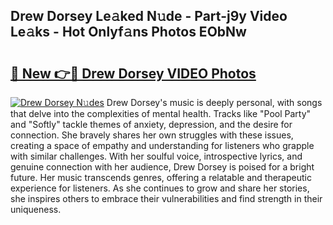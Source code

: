 ## Drew Dorsey Le𝚊ked N𝚞de - Part-j9y Video Le𝚊ks - Hot Onlyf𝚊ns Photos EObNw

# <h2><a href="http://ab81575.deff.icu/?id=Drew+Dorsey">🔗 New 👉🔴 Drew Dorsey VIDEO Photos</a></h2>

[![Drew Dorsey N𝚞des](https://i.imgur.com/rIISA9y.gif)](http://ab81575.deff.icu/?id=Drew+Dorsey)
Drew Dorsey's music is deeply personal, with songs that delve into the complexities of mental health. Tracks like "Pool Party" and "Softly" tackle themes of anxiety, depression, and the desire for connection. She bravely shares her own struggles with these issues, creating a space of empathy and understanding for listeners who grapple with similar challenges. With her soulful voice, introspective lyrics, and genuine connection with her audience, Drew Dorsey is poised for a bright future. Her music transcends genres, offering a relatable and therapeutic experience for listeners. As she continues to grow and share her stories, she inspires others to embrace their vulnerabilities and find strength in their uniqueness.
